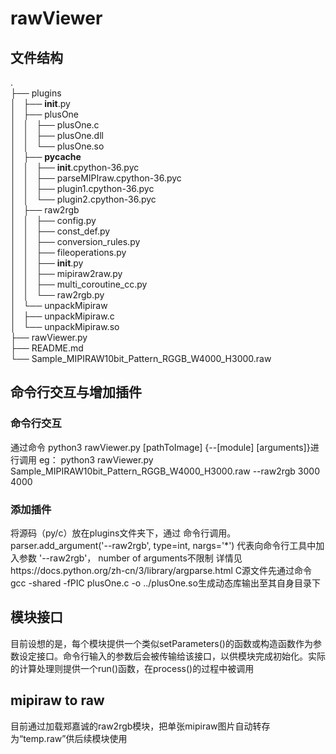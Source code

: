 # rawViewer
## 文件结构
.  
├── plugins  
│   ├── __init__.py  
│   ├── plusOne  
│   │   ├── plusOne.c  
│   │   ├── plusOne.dll  
│   │   └── plusOne.so  
│   ├── __pycache__  
│   │   ├── __init__.cpython-36.pyc  
│   │   ├── parseMIPIraw.cpython-36.pyc  
│   │   ├── plugin1.cpython-36.pyc  
│   │   └── plugin2.cpython-36.pyc  
│   ├── raw2rgb  
│   │   ├── config.py  
│   │   ├── const_def.py  
│   │   ├── conversion_rules.py  
│   │   ├── fileoperations.py  
│   │   ├── __init__.py  
│   │   ├── mipiraw2raw.py  
│   │   ├── multi_coroutine_cc.py  
│   │   └── raw2rgb.py  
│   └── unpackMipiraw  
│       ├── unpackMipiraw.c  
│       └── unpackMipiraw.so  
├── rawViewer.py  
├── README.md  
└── Sample_MIPIRAW10bit_Pattern_RGGB_W4000_H3000.raw  

## 命令行交互与增加插件
### 命令行交互
通过命令 python3 rawViewer.py [pathToImage] {--[module] [arguments]}进行调用
eg：
python3 rawViewer.py Sample_MIPIRAW10bit_Pattern_RGGB_W4000_H3000.raw --raw2rgb 3000 4000
### 添加插件
将源码（py/c）放在plugins文件夹下，通过 命令行调用。
parser.add_argument('--raw2rgb', type=int, nargs='*') 
代表向命令行工具中加入参数 '--raw2rgb'， number of arguments不限制
详情见https://docs.python.org/zh-cn/3/library/argparse.html
C源文件先通过命令gcc -shared -fPIC plusOne.c -o ../plusOne.so生成动态库输出至其自身目录下
## 模块接口
目前设想的是，每个模块提供一个类似setParameters()的函数或构造函数作为参数设定接口。命令行输入的参数后会被传输给该接口，以供模块完成初始化。实际的计算处理则提供一个run()函数，在process()的过程中被调用
## mipiraw to raw
目前通过加载郑嘉诚的raw2rgb模块，把单张mipiraw图片自动转存为“temp.raw”供后续模块使用
